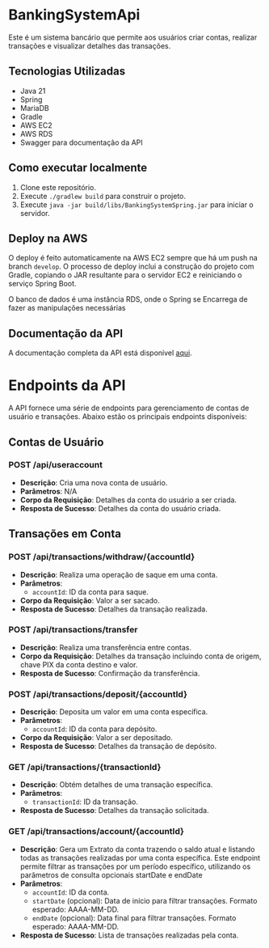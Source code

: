 # BankingSystemApi

Este é um sistema bancário que permite aos usuários criar contas, realizar transações e visualizar detalhes das transações.

## Tecnologias Utilizadas

- Java 21
- Spring
- MariaDB
- Gradle
- AWS EC2
- AWS RDS
- Swagger para documentação da API

## Como executar localmente

1. Clone este repositório.
2. Execute `./gradlew build` para construir o projeto.
3. Execute `java -jar build/libs/BankingSystemSpring.jar` para iniciar o servidor.

## Deploy na AWS

O deploy é feito automaticamente na AWS EC2 sempre que há um push na branch `develop`. O processo de deploy inclui a construção do projeto com Gradle, copiando o JAR resultante para o servidor EC2 e reiniciando o serviço Spring Boot.

O banco de dados é uma instância RDS, onde o Spring se Encarrega de fazer as manipulações necessárias

## Documentação da API

A documentação completa da API está disponível [aqui](http://18.189.140.162:8080/swagger-ui/index.html#/).

# Endpoints da API

A API fornece uma série de endpoints para gerenciamento de contas de usuário e transações. Abaixo estão os principais endpoints disponíveis:

## Contas de Usuário

### POST /api/useraccount
- **Descrição**: Cria uma nova conta de usuário.
- **Parâmetros**: N/A
- **Corpo da Requisição**: Detalhes da conta do usuário a ser criada.
- **Resposta de Sucesso**: Detalhes da conta do usuário criada.

## Transações em Conta

### POST /api/transactions/withdraw/{accountId}
- **Descrição**: Realiza uma operação de saque em uma conta.
- **Parâmetros**:
  - `accountId`: ID da conta para saque.
- **Corpo da Requisição**: Valor a ser sacado.
- **Resposta de Sucesso**: Detalhes da transação realizada.

### POST /api/transactions/transfer
- **Descrição**: Realiza uma transferência entre contas.
- **Corpo da Requisição**: Detalhes da transação incluindo conta de origem, chave PIX da conta destino e valor.
- **Resposta de Sucesso**: Confirmação da transferência.

### POST /api/transactions/deposit/{accountId}
- **Descrição**: Deposita um valor em uma conta específica.
- **Parâmetros**:
  - `accountId`: ID da conta para depósito.
- **Corpo da Requisição**: Valor a ser depositado.
- **Resposta de Sucesso**: Detalhes da transação de depósito.

### GET /api/transactions/{transactionId}
- **Descrição**: Obtém detalhes de uma transação específica.
- **Parâmetros**:
  - `transactionId`: ID da transação.
- **Resposta de Sucesso**: Detalhes da transação solicitada.

### GET /api/transactions/account/{accountId}
- **Descrição**: Gera um Extrato da conta trazendo o saldo atual e listando todas as transações realizadas por uma conta específica.
    Este endpoint permite filtrar as transações por um período específico, utilizando os parâmetros de consulta opcionais startDate e endDate
- **Parâmetros**:
  - `accountId`: ID da conta.
  - `startDate` (opcional): Data de início para filtrar transações. Formato esperado: AAAA-MM-DD.
  - `endDate` (opcional): Data final para filtrar transações. Formato esperado: AAAA-MM-DD.
- **Resposta de Sucesso**: Lista de transações realizadas pela conta.
